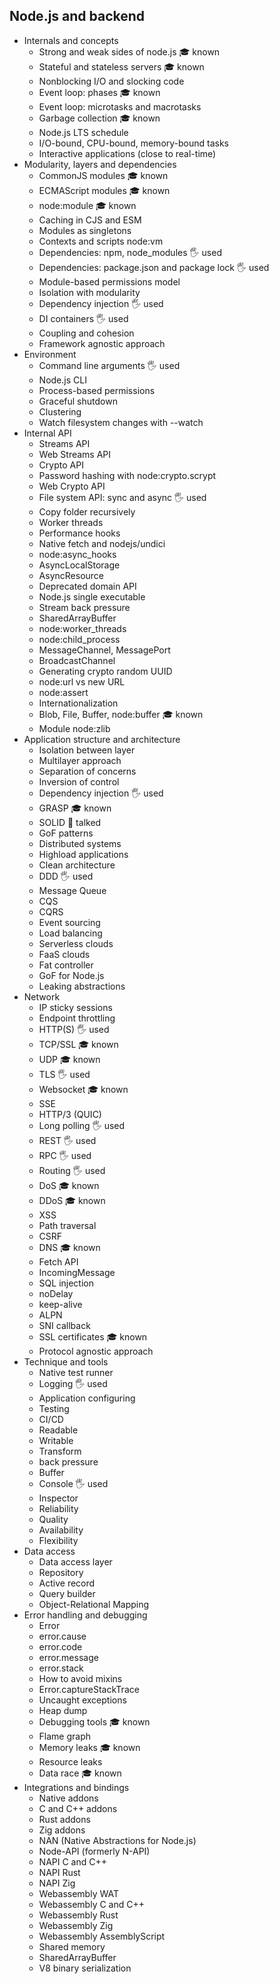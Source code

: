 ## Node.js and backend

- Internals and concepts
  - Strong and weak sides of node.js 🎓 known
  - Stateful and stateless servers 🎓 known 
  - Nonblocking I/O and slocking code
  - Event loop: phases 🎓 known
  - Event loop: microtasks and macrotasks
  - Garbage collection 🎓 known
  - Node.js LTS schedule
  - I/O-bound, CPU-bound, memory-bound tasks
  - Interactive applications (close to real-time)
- Modularity, layers and dependencies
  - CommonJS modules 🎓 known
  - ECMAScript modules 🎓 known
  - node:module 🎓 known
  - Caching in CJS and ESM
  - Modules as singletons
  - Contexts and scripts node:vm
  - Dependencies: npm, node_modules 🖐️ used 
  - Dependencies: package.json and package lock 🖐️ used
  - Module-based permissions model
  - Isolation with modularity
  - Dependency injection 🖐️ used
  - DI containers 🖐️ used
  - Coupling and cohesion
  - Framework agnostic approach
- Environment
  - Command line arguments 🖐️ used 
  - Node.js CLI
  - Process-based permissions
  - Graceful shutdown
  - Clustering
  - Watch filesystem changes with --watch
- Internal API
  - Streams API
  - Web Streams API
  - Crypto API
  - Password hashing with node:crypto.scrypt
  - Web Crypto API
  - File system API: sync and async 🖐️ used 
  - Copy folder recursively
  - Worker threads
  - Performance hooks
  - Native fetch and nodejs/undici
  - node:async_hooks
  - AsyncLocalStorage
  - AsyncResource
  - Deprecated domain API
  - Node.js single executable
  - Stream back pressure
  - SharedArrayBuffer
  - node:worker_threads
  - node:child_process
  - MessageChannel, MessagePort
  - BroadcastChannel
  - Generating crypto random UUID
  - node:url vs new URL
  - node:assert
  - Internationalization
  - Blob, File, Buffer, node:buffer 🎓 known
  - Module node:zlib
- Application structure and architecture
  - Isolation between layer
  - Multilayer approach
  - Separation of concerns
  - Inversion of control
  - Dependency injection 🖐️ used
  - GRASP 🎓 known
  - SOLID 📢 talked
  - GoF patterns
  - Distributed systems
  - Highload applications
  - Clean architecture
  - DDD 🖐️ used
  - Message Queue
  - CQS
  - CQRS
  - Event sourcing
  - Load balancing
  - Serverless clouds
  - FaaS clouds
  - Fat controller
  - GoF for Node.js
  - Leaking abstractions
- Network
  - IP sticky sessions
  - Endpoint throttling
  - HTTP(S) 🖐️ used
  - TCP/SSL 🎓 known
  - UDP 🎓 known
  - TLS 🖐️ used
  - Websocket  🎓 known
  - SSE
  - HTTP/3 (QUIC)
  - Long polling 🖐️ used
  - REST 🖐️ used
  - RPC 🖐️ used
  - Routing 🖐️ used
  - DoS 🎓 known
  - DDoS 🎓 known
  - XSS
  - Path traversal
  - CSRF
  - DNS 🎓 known
  - Fetch API
  - IncomingMessage
  - SQL injection
  - noDelay
  - keep-alive
  - ALPN
  - SNI callback
  - SSL certificates 🎓 known
  - Protocol agnostic approach
- Technique and tools
  - Native test runner
  - Logging 🖐️ used
  - Application configuring
  - Testing
  - CI/CD
  - Readable
  - Writable
  - Transform
  - back pressure
  - Buffer
  - Console 🖐️ used
  - Inspector
  - Reliability
  - Quality
  - Availability
  - Flexibility
- Data access
  - Data access layer
  - Repository
  - Active record
  - Query builder
  - Object-Relational Mapping
- Error handling and debugging
  - Error
  - error.cause
  - error.code
  - error.message
  - error.stack
  - How to avoid mixins
  - Error.captureStackTrace
  - Uncaught exceptions
  - Heap dump
  - Debugging tools 🎓 known
  - Flame graph
  - Memory leaks 🎓 known
  - Resource leaks
  - Data race 🎓 known
- Integrations and bindings
  - Native addons
  - C and C++ addons
  - Rust addons
  - Zig addons
  - NAN (Native Abstractions for Node.js)
  - Node-API (formerly N-API)
  - NAPI C and C++
  - NAPI Rust
  - NAPI Zig
  - Webassembly WAT
  - Webassembly C and C++
  - Webassembly Rust
  - Webassembly Zig
  - Webassembly AssemblyScript
  - Shared memory
  - SharedArrayBuffer
  - V8 binary serialization
